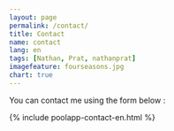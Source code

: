 ```yaml
---
layout: page
permalink: /contact/
title: Contact
name: contact
lang: en
tags: [Nathan, Prat, nathanprat]
imagefeature: fourseasons.jpg
chart: true
---
```


You can contact me using the form below :

{% include poolapp-contact-en.html %}
